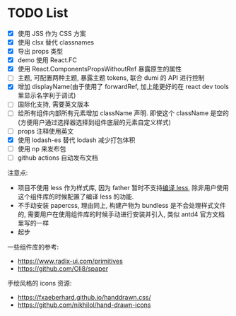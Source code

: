 # TODO List

- [x] 使用 JSS 作为 CSS 方案
- [x] 使用 clsx 替代 classnames
- [x] 导出 props 类型
- [x] demo 使用 React.FC
- [x] 使用 React.ComponentsPropsWithoutRef 暴露原生的属性
- [ ] 主题, 可配置两种主题, 暴露主题 tokens, 联合 dumi 的 API 进行控制
- [x] 增加 displayName(由于使用了 forwardRef, 加上能更好的在 react dev tools 里显示名字利于调试)
- [ ] 国际化支持, 需要英文版本
- [ ] 给所有组件内部所有元素增加 className 声明. 即使这个 className 是空的(方便用户通过选择器选择到组件底层的元素自定义样式)
- [ ] props 注释使用英文
- [x] 使用 lodash-es 替代 lodash 减少打包体积
- [ ] 使用 np 来发布包
- [ ] github actions 自动发布文档

注意点:

- 项目不使用 less 作为样式库, 因为 father 暂时不支持[编译 less](https://github.com/umijs/father/issues/600), 除非用户使用这个组件库的时候配置了编译 less 的功能.
- 不手动安装 papercss, 理由同上, 构建产物为 bundless 是不会处理样式文件的, 需要用户在使用组件库的时候手动进行安装并引入, 类似 antd4 官方文档里写的一样
- 起步

一些组件库的参考:

- https://www.radix-ui.com/primitives
- https://github.com/Oli8/spaper

手绘风格的 icons 资源:

- https://fxaeberhard.github.io/handdrawn.css/
- https://github.com/nikhilol/hand-drawn-icons
